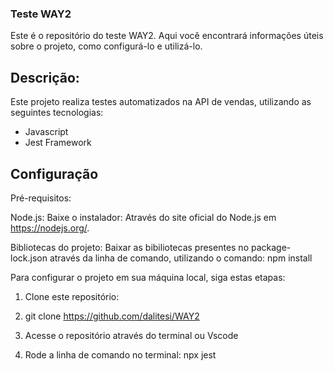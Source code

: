 ### **Teste WAY2**

Este é o repositório do teste WAY2. 
Aqui você encontrará informações úteis sobre o projeto, como configurá-lo e utilizá-lo.

## **Descrição:**
Este projeto realiza testes automatizados na API de vendas, utilizando as seguintes tecnologias:

- Javascript
- Jest Framework

## **Configuração**

Pré-requisitos:

Node.js:
Baixe o instalador:
Através do site oficial do Node.js em https://nodejs.org/.

Bibliotecas do projeto:
Baixar as bibiliotecas presentes no package-lock.json através da linha de comando, utilizando o comando: npm install


Para configurar o projeto em sua máquina local, siga estas etapas:

1. Clone este repositório:

2. git clone https://github.com/dalitesi/WAY2

3. Acesse o repositório através do terminal ou Vscode

4. Rode a linha de comando no terminal: npx jest


